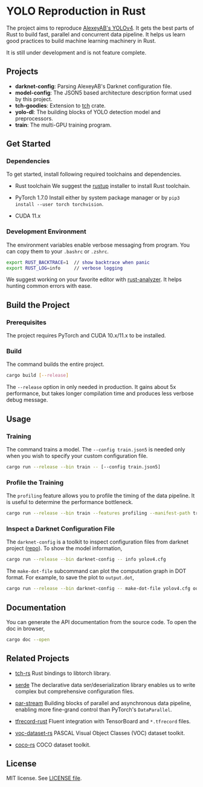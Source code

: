 # YOLO Reproduction in Rust

The project aims to reproduce [AlexeyAB's YOLOv4](https://github.com/AlexeyAB/darknet).
It gets the best parts of Rust to build fast, parallel and concurrent data pipeline.
It helps us learn good practices to build machine learning machinery in Rust.

It is still under development and is not feature complete.

## Projects

- **darknet-config**: Parsing AlexeyAB's Darknet configuration file.
- **model-config**: The JSON5 based architecture description format used by this project.
- **tch-goodies**: Extension to [tch](https://github.com/LaurentMazare/tch-rs) crate.
- **yolo-dl**: The building blocks of YOLO detection model and preprocessors.
- **train**: The multi-GPU training program.

## Get Started

### Dependencies

To get started, install following required toolchains and dependencies.

- Rust toolchain
We suggest the [rustup](https://rustup.rs/) installer to install Rust toolchain.

- PyTorch 1.7.0
Install either by system package manager or by `pip3 install --user torch torchvision`.

- CUDA 11.x

### Development Environment

The environment variables enable verbose messaging from program. You can copy them to your `.bashrc` or `.zshrc`.

```sh
export RUST_BACKTRACE=1  // show backtrace when panic
export RUST_LOG=info     // verbose logging
```

We suggest working on your favorite editor with [rust-analyzer](https://rust-analyzer.github.io/manual.html). It helps hunting common errors with ease.

## Build the Project

### Prerequisites

The project requires PyTorch and CUDA 10.x/11.x to be installed.

### Build

The command builds the entire project.

```sh
cargo build [--release]
```

The `--release` option in only needed in production. It gains about 5x performance, but takes longer compilation time and produces less verbose debug message.

## Usage

### Training

The command trains a model. The `--config train.json5` is needed only when you wish to specify your custom configuration file.

```sh
cargo run --release --bin train -- [--config train.json5]
```

### Profile the Training

The `profiling` feature allows you to profile the timing of the data pipeline. It is useful to determine the performance bottleneck.

```sh
cargo run --release --bin train --features profiling --manifest-path train/Cargo.toml
```

### Inspect a Darknet Configuration File

The `darknet-config` is a toolkit to inspect configuration files from darknet project ([repo](https://github.com/AlexeyAB/darknet)). To show the model information,

```sh
cargo run --release --bin darknet-config -- info yolov4.cfg
```

The `make-dot-file` subcommand can plot the computation graph in DOT format. For example, to save the plot to `output.dot`,

```sh
cargo run --release --bin darknet-config -- make-dot-file yolov4.cfg output.dot
```

## Documentation

You can generate the API documentation from the source code. To open the doc in browser,

```sh
cargo doc --open
```

## Related Projects

- [tch-rs](https://github.com/LaurentMazare/tch-rs)
Rust bindings to libtorch library.

- [serde](https://github.com/serde-rs/serde)
The declarative data ser/deserialization library enables us to write complex but comprehensive configuration files.

- [par-stream](https://github.com/jerry73204/par-stream)
Building blocks of parallel and asynchronous data pipeline, enabling more fine-grand control than PyTorch's `DataParallel`.

- [tfrecord-rust](https://github.com/jerry73204/rust-tfrecord)
Fluent integration with TensorBoard and `*.tfrecord` files.

- [voc-dataset-rs](https://github.com/jerry73204/voc-dataset-rs)
PASCAL Visual Object Classes (VOC) dataset toolkit.

- [coco-rs](https://github.com/jerry73204/coco-rs)
COCO dataset toolkit.

## License

MIT license. See [LICENSE file](LICENSE.txt).
